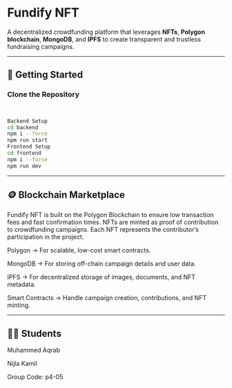 # Fundify NFT

A decentralized crowdfunding platform that leverages **NFTs**, **Polygon blockchain**, **MongoDB**, and **IPFS** to create transparent and trustless fundraising campaigns.  

---

## 🚀 Getting Started

### Clone the Repository
```bash


Backend Setup
cd backend
npm i --force
npm run start
Frontend Setup
cd frontend
npm i --force
npm run dev

```

---
🪙 Blockchain Marketplace
---
Fundify NFT is built on the Polygon Blockchain to ensure low transaction fees and fast confirmation times.
NFTs are minted as proof of contribution to crowdfunding campaigns. Each NFT represents the contributor’s participation in the project.

Polygon → For scalable, low-cost smart contracts.

MongoDB → For storing off-chain campaign details and user data.

IPFS → For decentralized storage of images, documents, and NFT metadata.

Smart Contracts → Handle campaign creation, contributions, and NFT minting.

---
👩‍🎓 Students
---
Muhammed Aqrab

Nijla Kamil

Group Code: p4-05
